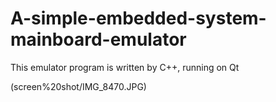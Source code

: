 # A-simple-embedded-system-mainboard-emulator
This emulator program is written by C++, running on Qt

(screen%20shot/IMG_8470.JPG)